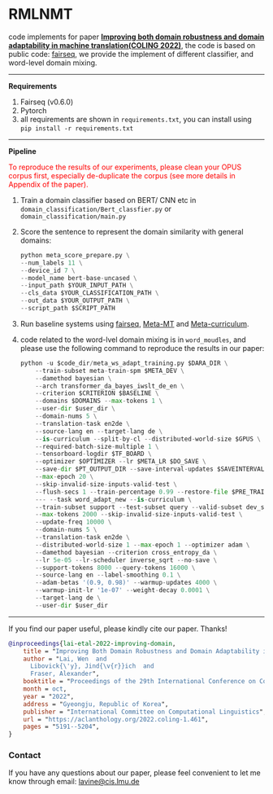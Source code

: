 # **RMLNMT**

code implements for paper **[Improving both domain robustness and domain adaptability in machine translation(COLING 2022)](https://arxiv.org/abs/2112.08288)**, 
the code is based on public code: [fairseq](https://github.com/facebookresearch/fairseq), we provide the implement of different classifier, and word-level domain mixing.

------

**Requirements**

1. Fairseq (v0.6.0)
2. Pytorch
2. all requirements are shown in ```requirements.txt```, you can install using ```pip install -r requirements.txt ```

------

**Pipeline**

<font color=red>To reproduce the results of our experiments, please clean your OPUS corpus first, especially de-duplicate the corpus (see more details in Appendix of the paper).</font>

1. Train a domain classifier based on BERT/ CNN etc in ```domain_classification/Bert_classfier.py``` or ```domain_classification/main.py```

2. Score the sentence to represent the domain similarity with general domains:

   ``````python
   python meta_score_prepare.py \
   --num_labels 11 \
   --device_id 7 \
   --model_name bert-base-uncased \
   --input_path $YOUR_INPUT_PATH \
   --cls_data $YOUR_CLASSIFICATION_PATH \
   --out_data $YOUR_OUTPUT_PATH \
   --script_path $SCRIPT_PATH
   ``````

3. Run baseline systems using [fairseq](https://github.com/pytorch/fairseq), [Meta-MT](https://www.dropbox.com/s/jguxb75utg1dmxl/meta-mt.zip?dl=0) and [Meta-curriculum](https://github.com/NLP2CT/Meta-Curriculum).

4. code related to the word-lvel domain mixing is in ```word_moudles```, and please use the following command to reproduce the results in our paper:

   ```python
   python -u $code_dir/meta_ws_adapt_training.py $DARA_DIR \
       --train-subset meta-train-spm $META_DEV \
       --damethod bayesian \
       --arch transformer_da_bayes_iwslt_de_en \
       --criterion $CRITERION $BASELINE \
       --domains $DOMAINS --max-tokens 1 \
       --user-dir $user_dir \
       --domain-nums 5 \
       --translation-task en2de \
       --source-lang en --target-lang de \
       --is-curriculum --split-by-cl --distributed-world-size $GPUS \
       --required-batch-size-multiple 1 \
       --tensorboard-logdir $TF_BOARD \
       --optimizer $OPTIMIZER --lr $META_LR $DO_SAVE \
       --save-dir $PT_OUTPUT_DIR --save-interval-updates $SAVEINTERVALUPDATES \
       --max-epoch 20 \
       --skip-invalid-size-inputs-valid-test \
       --flush-secs 1 --train-percentage 0.99 --restore-file $PRE_TRAIN --log-format json \
       --- --task word_adapt_new --is-curriculum \
       --train-subset support --test-subset query --valid-subset dev_sub \
       --max-tokens 2000 --skip-invalid-size-inputs-valid-test \
       --update-freq 10000 \
       --domain-nums 5 \
       --translation-task en2de \
       --distributed-world-size 1 --max-epoch 1 --optimizer adam \
       --damethod bayesian --criterion cross_entropy_da \
       --lr 5e-05 --lr-scheduler inverse_sqrt --no-save \
       --support-tokens 8000 --query-tokens 16000 \
       --source-lang en --label-smoothing 0.1 \
       --adam-betas '(0.9, 0.98)' --warmup-updates 4000 \
       --warmup-init-lr '1e-07' --weight-decay 0.0001 \
       --target-lang de \
       --user-dir $user_dir
   ```

****
If you find our paper useful, please kindly cite our paper. Thanks!
```bibtex
@inproceedings{lai-etal-2022-improving-domain,
    title = "Improving Both Domain Robustness and Domain Adaptability in Machine Translation",
    author = "Lai, Wen  and
      Libovick{\'y}, Jind{\v{r}}ich  and
      Fraser, Alexander",
    booktitle = "Proceedings of the 29th International Conference on Computational Linguistics",
    month = oct,
    year = "2022",
    address = "Gyeongju, Republic of Korea",
    publisher = "International Committee on Computational Linguistics",
    url = "https://aclanthology.org/2022.coling-1.461",
    pages = "5191--5204",
}
```
   
### Contact
If you have any questions about our paper, please feel convenient to let me know through email: [lavine@cis.lmu.de](mailto:lavine@cis.lmu.de) 

   

